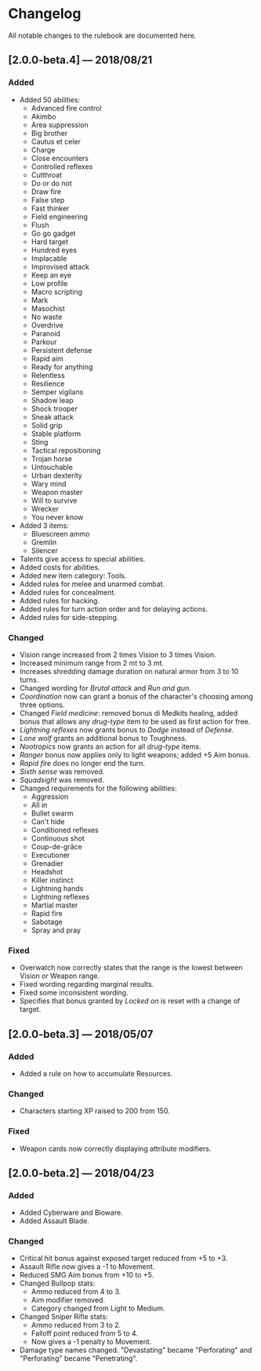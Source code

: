 # Changelog

All notable changes to the rulebook are documented here.

## [2.0.0-beta.4] — 2018/08/21

### Added

* Added 50 abilities:
  * Advanced fire control
  * Akimbo
  * Area suppression
  * Big brother
  * Cautus et celer
  * Charge
  * Close encounters
  * Controlled reflexes
  * Cutthroat
  * Do or do not
  * Draw fire
  * False step
  * Fast thinker
  * Field engineering
  * Flush
  * Go go gadget
  * Hard target
  * Hundred eyes
  * Implacable
  * Improvised attack
  * Keep an eye
  * Low profile
  * Macro scripting
  * Mark
  * Masochist
  * No waste
  * Overdrive
  * Paranoid
  * Parkour
  * Persistent defense
  * Rapid aim
  * Ready for anything
  * Relentless
  * Resilience
  * Semper vigilans
  * Shadow leap
  * Shock trooper
  * Sneak attack
  * Solid grip
  * Stable platform
  * Sting
  * Tactical repositioning
  * Trojan horse
  * Untouchable
  * Urban dexterity
  * Wary mind
  * Weapon master
  * Will to survive
  * Wrecker
  * You never know
* Added 3 items:
  * Bluescreen ammo
  * Gremlin
  * Silencer
* Talents give access to special abilities.
* Added costs for abilities.
* Added new item category: Tools.
* Added rules for melee and unarmed combat.
* Added rules for concealment.
* Added rules for hacking.
* Added rules for turn action order and for delaying actions.
* Added rules for side-stepping.

### Changed

* Vision range increased from 2 times Vision to 3 times Vision.
* Increased minimum range from 2 mt to 3 mt.
* Increases shredding damage duration on natural armor from 3 to 10 turns.
* Changed wording for *Brutal attack* and *Run and gun*.
* *Coordination* now can grant a bonus of the character's choosing among three options.
* Changed *Field medicine*: removed bonus di Medkits healing, added bonus that allows any *drug-type* item to be used as first action for free.
* *Lightning reflexes* now grants bonus to *Dodge* instead of *Defense*.
* *Lone wolf* grants an additional bonus to Toughness.
* *Nootropics* now grants an action for all *drug-type* items.
* *Ranger* bonus now applies only to light weapons; added +5 Aim bonus.
* *Rapid fire* does no longer end the turn.
* *Sixth sense* was removed.
* *Squadsight* was removed.
* Changed requirements for the following abilities:
  * Aggression
  * All in
  * Bullet swarm
  * Can't hide
  * Conditioned reflexes
  * Continuous shot
  * Coup-de-grâce
  * Executioner
  * Grenadier
  * Headshot
  * Killer instinct
  * Lightning hands
  * Lightning reflexes
  * Martial master
  * Rapid fire
  * Sabotage
  * Spray and pray


### Fixed

* Overwatch now correctly states that the range is the lowest between Vision or Weapon range.
* Fixed wording regarding marginal results.
* Fixed some inconsistent wording.
* Specifies that bonus granted by *Locked on* is reset with a change of target.

## [2.0.0-beta.3] — 2018/05/07

### Added

* Added a rule on how to accumulate Resources.

### Changed

* Characters starting XP raised to 200 from 150.

### Fixed

* Weapon cards now correctly displaying attribute modifiers.

## [2.0.0-beta.2] — 2018/04/23

### Added

* Added Cyberware and Bioware.
* Added Assault Blade.

### Changed

* Critical hit bonus against exposed target reduced from +5 to +3.
* Assault Rifle now gives a -1 to Movement.
* Reduced SMG Aim bonus from +10 to +5.
* Changed Bullpop stats:
  * Ammo reduced from 4 to 3.
  * Aim modifier removed.
  * Category changed from Light to Medium.
* Changed Sniper Rifle stats:
  * Ammo reduced from 3 to 2.
  * Falloff point reduced from 5 to 4.
  * Now gives a -1 penalty to Movement. 
* Damage type names changed. "Devastating" became "Perforating" and "Perforating" became "Penetrating".
